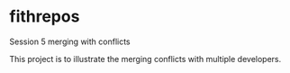 # fithrepos
Session 5 merging with conflicts

This project is to illustrate the merging conflicts with multiple developers.
